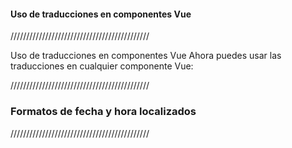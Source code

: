 #### Uso de traducciones en componentes Vue

////////////////////////////////////////////

Uso de traducciones en componentes Vue
Ahora puedes usar las traducciones en cualquier componente Vue:

<template>
  <div>
    <h1>{{ $t('jobs.title') }}</h1>
    <p>{{ $t('jobs.description') }}</p>
    
    <!-- Con parámetros -->
    <p>{{ $t('common.hello', { name: user.firstName }) }}</p>
    
    <!-- Pluralización -->
    <p>{{ $tc('jobs.results', jobCount, { count: jobCount }) }}</p>
  </div>
</template>

////////////////////////////////////////////

### Formatos de fecha y hora localizados

////////////////////////////////////////////

<template>
  <div>
    <!-- Usando filtros globales -->
    <p>{{ job.datePosted | formatDate }}</p>
    <p>{{ job.createdAt | formatTime }}</p>
    <p>{{ job.updatedAt | formatDateTime }}</p>
    <p>{{ job.datePosted | fromNow }}</p>
  </div>
</template>
